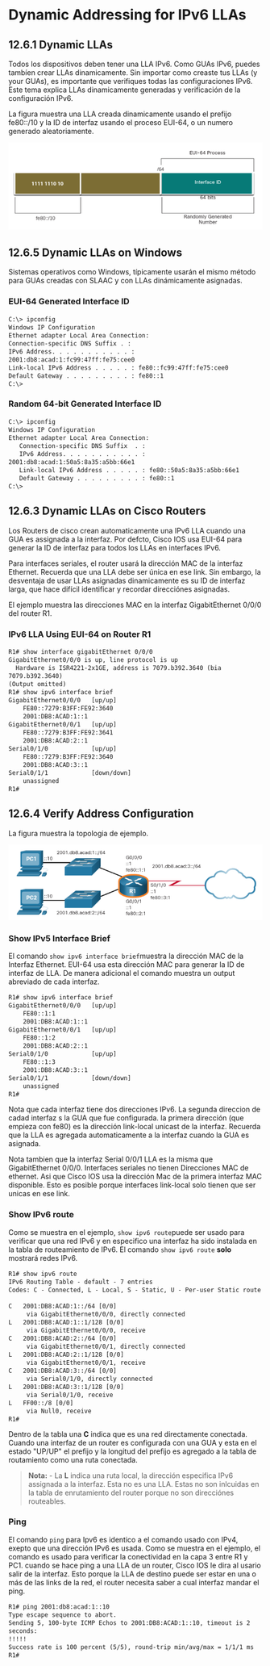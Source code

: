 # Dynamic Addressing for IPv6 LLAs
## 12.6.1 Dynamic LLAs
Todos los dispositivos deben tener una LLA IPv6. 
Como GUAs IPv6, puedes tambíen crear LLAs dinamicamente.
Sin importar como creaste tus LLAs (y your GUAs), es importante que verifiques todas las configuraciones IPv6.
Este tema explica LLAs dinamicamente generadas y verificación de la configuración IPv6.

La figura muestra una LLA creada dinamicamente usando el prefijo fe80::/10 y la ID de interfaz usando el proceso EUI-64, o un numero generado aleatoriamente.

<p align="center">
	<img src="Imagenes/12.6/12.6-1.png">
</p> 

## 12.6.5 Dynamic LLAs on Windows
Sistemas operativos como Windows, típicamente usarán el mismo método para GUAs creadas con SLAAC y con LLAs dinámicamente asignadas.

### EUI-64 Generated Interface ID
```
C:\> ipconfig
Windows IP Configuration
Ethernet adapter Local Area Connection:
Connection-specific DNS Suffix . :
IPv6 Address. . . . . . . . . . . : 2001:db8:acad:1:fc99:47ff:fe75:cee0
Link-local IPv6 Address . . . . . : fe80::fc99:47ff:fe75:cee0
Default Gateway . . . . . . . . . : fe80::1
C:\>
```

### Random 64-bit Generated Interface ID
```
C:\> ipconfig
Windows IP Configuration
Ethernet adapter Local Area Connection:
   Connection-specific DNS Suffix  . :
   IPv6 Address. . . . . . . . . . . : 2001:db8:acad:1:50a5:8a35:a5bb:66e1
   Link-local IPv6 Address . . . . . : fe80::50a5:8a35:a5bb:66e1
   Default Gateway . . . . . . . . . : fe80::1
C:\>
```

## 12.6.3 Dynamic LLAs on Cisco Routers
Los Routers de cisco crean automaticamente una IPv6 LLA cuando una GUA es assignada a la interfaz.
Por defcto, Cisco IOS usa EUI-64 para generar la ID de interfaz para todos los LLAs en interfaces IPv6.

Para interfaces seriales, el router usará la dirección MAC de la interfaz Ethernet.
Recuerda que una LLA debe ser única en ese link. 
Sin embargo, la desventaja de usar LLAs asignadas dinamicamente es su ID de interfaz larga, que hace difícil identificar y recordar direcciónes asignadas.

El ejemplo muestra las direcciones MAC en la interfaz GigabitEthernet 0/0/0 del router R1.
### IPv6 LLA Using EUI-64 on Router R1
```
R1# show interface gigabitEthernet 0/0/0
GigabitEthernet0/0/0 is up, line protocol is up
  Hardware is ISR4221-2x1GE, address is 7079.b392.3640 (bia 7079.b392.3640)
(Output omitted)
R1# show ipv6 interface brief
GigabitEthernet0/0/0   [up/up]
    FE80::7279:B3FF:FE92:3640
    2001:DB8:ACAD:1::1
GigabitEthernet0/0/1   [up/up]
    FE80::7279:B3FF:FE92:3641
    2001:DB8:ACAD:2::1
Serial0/1/0            [up/up]
    FE80::7279:B3FF:FE92:3640
    2001:DB8:ACAD:3::1
Serial0/1/1            [down/down]
    unassigned
R1#
```


## 12.6.4 Verify Address Configuration
La figura muestra la topologia de ejemplo.
<p align="center">
	<img src="Imagenes/12.6/12.6-2.png">
</p> 

### Show IPv5 Interface Brief

El comando `show ipv6 interface brief`muestra la dirección MAC de la Interfaz Ethernet.
EUI-64 usa esta dirección MAC para generar la ID de interfaz de LLA.
De manera adicional el comando muestra un output abreviado de cada interfaz.

```
R1# show ipv6 interface brief
GigabitEthernet0/0/0   [up/up]
    FE80::1:1
    2001:DB8:ACAD:1::1
GigabitEthernet0/0/1   [up/up]
    FE80::1:2
    2001:DB8:ACAD:2::1
Serial0/1/0            [up/up]
    FE80::1:3
    2001:DB8:ACAD:3::1
Serial0/1/1            [down/down]
    unassigned
R1#
```

Nota que cada interfaz tiene dos direcciones IPv6. 
La segunda direccion de cadad interfaz s la GUA que fue configurada. 
la primera dirección (que empieza con fe80) es la dirección link-local unicast de la interfaz. 
Recuerda que la LLA es agregada automaticamente a la interfaz cuando la GUA es asignada.

Nota tambien que la interfaz Serial 0/0/1 LLA es la misma que GigabitEthernet 0/0/0. 
Interfaces seriales no tienen Direcciones MAC de ethernet. 
Asi que Cisco IOS usa la dirección Mac de la primera interfaz MAC disponible.
Esto es posible porque interfaces link-local solo tienen que ser unicas en ese link.

### Show IPv6 route
Como se muestra en el ejemplo, `show ipv6 route`puede ser usado para verificar que una red IPv6 y en especifico una interfaz ha sido instalada en la tabla de routeamiento de IPv6.
El comando `show ipv6 route` **solo** mostrará redes IPv6.
```
R1# show ipv6 route
IPv6 Routing Table - default - 7 entries
Codes: C - Connected, L - Local, S - Static, U - Per-user Static route

C   2001:DB8:ACAD:1::/64 [0/0]
     via GigabitEthernet0/0/0, directly connected
L   2001:DB8:ACAD:1::1/128 [0/0]
     via GigabitEthernet0/0/0, receive
C   2001:DB8:ACAD:2::/64 [0/0]
     via GigabitEthernet0/0/1, directly connected
L   2001:DB8:ACAD:2::1/128 [0/0]
     via GigabitEthernet0/0/1, receive
C   2001:DB8:ACAD:3::/64 [0/0]
     via Serial0/1/0, directly connected
L   2001:DB8:ACAD:3::1/128 [0/0]
     via Serial0/1/0, receive
L   FF00::/8 [0/0]
     via Null0, receive
R1#
```

Dentro de la tabla una **C** indica que es una red directamente conectada.
Cuando una interfaz de un router es configurada con una GUA y esta en el estado \"UP/UP\" el prefijo y la longitud del prefijo es agregado a la tabla de routamiento como una ruta conectada.

> **Nota:** - La **L** indica una ruta local, la dirección especifica IPv6 assignada a la interfaz.
Esta no es una LLA.
Estas no son inlcuidas en la tabla de enrutamiento del router porque no son direcciónes routeables.

### Ping
El comando `ping` para Ipv6 es identico a el comando usado con IPv4, exepto que una dirección IPv6 es usada.
Como se muestra en el ejemplo, el comando es usado para verificar la conectividad en la capa 3 entre R1 y PC1.
cuando se hace ping a una LLA de un router, Cisco IOS le dira al usario salir de la interfaz.
Esto porque la LLA de destino puede ser estar en una o más de las links de la red, el router necesita saber a cual interfaz mandar el ping.
```
R1# ping 2001:db8:acad:1::10
Type escape sequence to abort.
Sending 5, 100-byte ICMP Echos to 2001:DB8:ACAD:1::10, timeout is 2 seconds:
!!!!!
Success rate is 100 percent (5/5), round-trip min/avg/max = 1/1/1 ms
R1#
```

